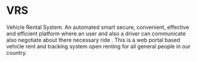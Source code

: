 # VRS
Vehicle Rental System. An automated smart secure, convenient, effective and efficient platform  where an user and also a driver can communicate also negotiate about there necessary ride . This is a web portal based vehicle rent and tracking system open renting for all general people in our country.
